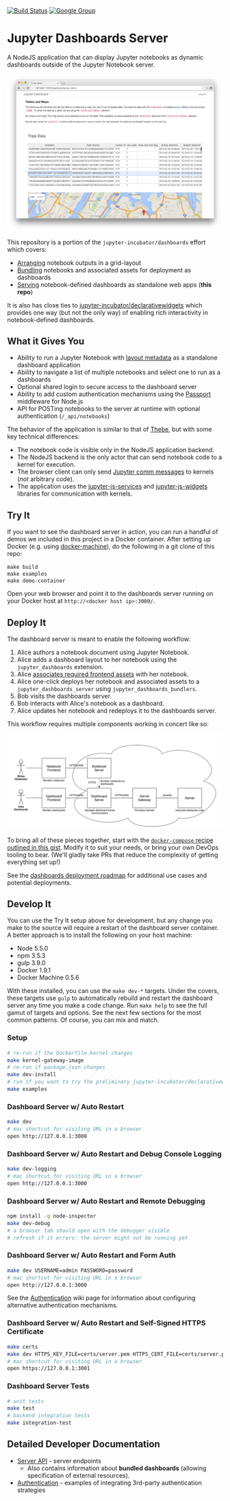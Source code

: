 [![Build Status](https://travis-ci.org/jupyter-incubator/dashboards_server.svg?branch=master)](https://travis-ci.org/jupyter-incubator/dashboards_server) [![Google Group](https://img.shields.io/badge/-Google%20Group-lightgrey.svg)](https://groups.google.com/forum/#!forum/jupyter)

# Jupyter Dashboards Server

A NodeJS application that can display Jupyter notebooks as dynamic dashboards outside of the Jupyter Notebook server.

![Dashboards server screenshot](etc/server_intro.png)

This repository is a portion of the `jupyter-incubator/dashboards` effort which covers:

* [Arranging](https://github.com/jupyter-incubator/dashboards) notebook outputs in a grid-layout
* [Bundling](https://github.com/jupyter-incubator/dashboards_bundlers) notebooks and associated assets for deployment as dashboards
* [Serving](https://github.com/jupyter-incubator/dashboards_server) notebook-defined dashboards as standalone web apps (**this repo**)

It is also has close ties to [jupyter-incubator/declarativewidgets](https://github.com/jupyter-incubator/declarativewidgets) which provides one way (but not the only way) of enabling rich interactivity in notebook-defined dashboards.

## What it Gives You

* Ability to run a Jupyter Notebook with [layout metadata](https://github.com/jupyter-incubator/dashboards) as a standalone dashboard application
* Ability to navigate a list of multiple notebooks and select one to run as a dashboards
* Optional shared login to secure access to the dashboard server
* Ability to add custom authentication mechanisms using the [Passport](http://passportjs.org/) middleware for Node.js
* API for POSTing notebooks to the server at runtime with optional authentication (`/_api/notebooks`)

The behavior of the application is similar to that of [Thebe](https://github.com/oreillymedia/thebe), but with some key technical differences:

* The notebook code is visible only in the NodeJS application backend.
* The NodeJS backend is the only actor that can send notebook code to a kernel for execution.
* The browser client can only send [Jupyter comm messages](http://jupyter-client.readthedocs.org/en/latest/messaging.html#opening-a-comm) to kernels (*not* arbitrary code).
* The application uses the [jupyter-js-services](https://github.com/jupyter/jupyter-js-services) and [jupyter-js-widgets](https://github.com/ipython/ipywidgets/tree/master/jupyter-js-widgets) libraries for communication with kernels.

## Try It

If you want to see the dashboard server in action, you can run a handful of demos we included in this project in a Docker container. After setting up Docker (e.g. using [docker-machine](https://docs.docker.com/machine/get-started/)), do the following in a git clone of this repo:

```
make build
make examples
make demo-container
```

Open your web browser and point it to the dashboards server running on your Docker host at `http://<docker host ip>:3000/`.

## Deploy It

The dashboard server is meant to enable the following workflow:

1. Alice authors a notebook document using Jupyter Notebook.
2. Alice adds a dashboard layout to her notebook using the `jupyter_dashboards` extension.
3. Alice [associates required frontend assets](https://github.com/jupyter-incubator/contentmanagement/blob/master/etc/notebooks/associations_demo/associations_demo.ipynb) with her notebook.
4. Alice one-click deploys her notebook and associated assets to a `jupyter_dashboards_server` using `jupyter_dashboards_bundlers`.
5. Bob visits the dashboards server.
6. Bob interacts with Alice's notebook as a dashboard.
7. Alice updates her notebook and redeploys it to the dashboards server.

This workflow requires multiple components working in concert like so:

![Minimal dashboard app deployment diagram](etc/simple_deploy.png)

To bring all of these pieces together, start with the [`docker-compose` recipe outlined in this gist](https://gist.github.com/parente/527cea0481afe9fabbcd). Modify it to suit your needs, or bring your own DevOps tooling to bear. (We'll gladly take PRs that reduce the complexity of getting everything set up!)

See the [dashboards deployment roadmap](https://github.com/jupyter-incubator/dashboards/wiki/Deployment-Roadmap) for additional use cases and potential deployments.

## Develop It

You can use the Try It setup above for development, but any change you make to the source will require a restart of the dashboard server container. A better approach is to install the following on your host machine:

* Node 5.5.0
* npm 3.5.3
* gulp 3.9.0
* Docker 1.9.1
* Docker Machine 0.5.6

With these installed, you can use the `make dev-*` targets. Under the covers, these targets use `gulp` to automatically rebuild and restart the dashboard server any time you make a code change. Run `make help` to see the full gamut of targets and options. See the next few sections for the most common patterns. Of course, you can mix and match.

### Setup

```bash
# re-run if the Dockerfile.kernel changes
make kernel-gateway-image
# re-run if package.json changes
make dev-install
# run if you want to try the preliminary jupyter-incubator/declarativewidgets support
make examples
```

### Dashboard Server w/ Auto Restart

```bash
make dev
# mac shortcut for visiting URL in a browser
open http://127.0.0.1:3000
```

### Dashboard Server w/ Auto Restart and Debug Console Logging

```bash
make dev-logging
# mac shortcut for visiting URL in a browser
open http://127.0.0.1:3000
```

### Dashboard Server w/ Auto Restart and Remote Debugging

```bash
npm install -g node-inspector
make dev-debug
# a browser tab should open with the debugger visible
# refresh if it errors: the server might not be running yet
```

### Dashboard Server w/ Auto Restart and Form Auth

```bash
make dev USERNAME=admin PASSWORD=password
# mac shortcut for visiting URL in a browser
open http://127.0.0.1:3000
```

See the [Authentication](https://github.com/jupyter-incubator/dashboards_server/wiki/Authentication) wiki page for information about configuring alternative authentication mechanisms.

### Dashboard Server w/ Auto Restart and Self-Signed HTTPS Certificate

```bash
make certs
make dev HTTPS_KEY_FILE=certs/server.pem HTTPS_CERT_FILE=certs/server.pem
# mac shortcut for visiting URL in a browser
open https://127.0.0.1:3001
```

### Dashboard Server Tests

```bash
# unit tests
make test
# backend integration tests
make integration-test
```

## Detailed Developer Documentation

* [Server API](https://github.com/jupyter-incubator/dashboards_server/wiki/Server-API) - server endpoints
    - Also contains information about **bundled dashboards** (allowing specification of external resources).
* [Authentication](https://github.com/jupyter-incubator/dashboards_server/wiki/Authentication) - examples of integrating 3rd-party authentication strategies
